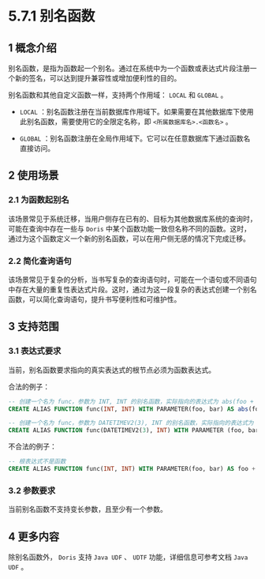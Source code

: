 # 5.7.1 别名函数

## 1 概念介绍

别名函数，是指为函数起一个别名。通过在系统中为一个函数或表达式片段注册一个新的签名，可以达到提升兼容性或增加便利性的目的。

别名函数和其他自定义函数一样，支持两个作用域： `LOCAL` 和 `GLOBAL` 。

* `LOCAL` ：别名函数注册在当前数据库作用域下。如果需要在其他数据库下使用此别名函数，需要使用它的全限定名称，即 `<所属数据库名>.<函数名>` 。

* `GLOBAL` ：别名函数注册在全局作用域下。它可以在任意数据库下通过函数名直接访问。

## 2 使用场景

### 2.1 为函数起别名

该场景常见于系统迁移，当用户侧存在已有的、目标为其他数据库系统的查询时，可能在查询中存在一些与 `Doris` 中某个函数功能一致但名称不同的函数。这时，通过为这个函数定义一个新的别名函数，可以在用户侧无感的情况下完成迁移。

### 2.2 简化查询语句

该场景常见于复杂的分析，当书写复杂的查询语句时，可能在一个语句或不同语句中存在大量的重复性表达式片段。这时，通过为这一段复杂的表达式创建一个别名函数，可以简化查询语句，提升书写便利性和可维护性。

## 3 支持范围

### 3.1 表达式要求

当前，别名函数要求指向的真实表达式的根节点必须为函数表达式。

合法的例子：

```sql
-- 创建一个名为 func，参数为 INT, INT 的别名函数，实际指向的表达式为 abs(foo + bar);
CREATE ALIAS FUNCTION func(INT, INT) WITH PARAMETER(foo, bar) AS abs(foo + bar);

-- 创建一个名为 func，参数为 DATETIMEV2(3), INT 的别名函数，实际指向的表达式为 date_trunc(days_sub(foo, bar), 'day')
CREATE ALIAS FUNCTION func(DATETIMEV2(3), INT) WITH PARAMETER (foo, bar) as date_trunc(days_sub(foo, bar), 'day')
```

不合法的例子：

```sql
-- 根表达式不是函数
CREATE ALIAS FUNCTION func(INT, INT) WITH PARAMETER(foo, bar) AS foo + bar;
```

### 3.2 参数要求

当前别名函数不支持变长参数，且至少有一个参数。

## 4 更多内容

除别名函数外， `Doris` 支持 `Java UDF` 、 `UDTF` 功能，详细信息可参考文档 `Java UDF` 。
